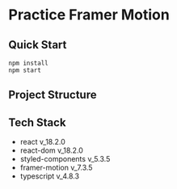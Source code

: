 # Practice Framer Motion

## Quick Start

```shell
npm install
npm start
```

## Project Structure

## Tech Stack

- react v_18.2.0
- react-dom v_18.2.0
- styled-components v_5.3.5
- framer-motion v_7.3.5
- typescript v_4.8.3
